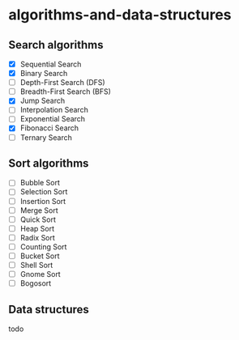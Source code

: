 # algorithms-and-data-structures

## Search algorithms
- [x] Sequential Search
- [x] Binary Search
- [ ] Depth-First Search (DFS)
- [ ] Breadth-First Search (BFS)
- [x] Jump Search
- [ ] Interpolation Search
- [ ] Exponential Search
- [x] Fibonacci Search
- [ ] Ternary Search

## Sort algorithms
- [ ] Bubble Sort
- [ ] Selection Sort
- [ ] Insertion Sort
- [ ] Merge Sort
- [ ] Quick Sort
- [ ] Heap Sort
- [ ] Radix Sort
- [ ] Counting Sort
- [ ] Bucket Sort
- [ ] Shell Sort
- [ ] Gnome Sort
- [ ] Bogosort

## Data structures
todo